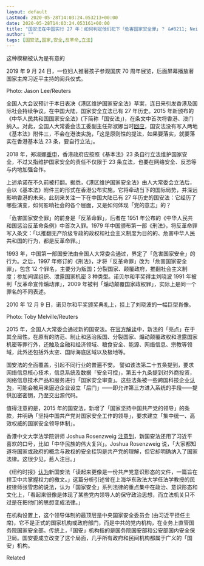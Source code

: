 ```yaml
---
layout: default
Lastmod: 2020-05-28T14:03:24.053213+00:00
date: 2020-05-28T14:03:24.053161+00:00
title: "国安法在中国实行 27 年：如何判定他们犯下「危害国家安全罪」？ &#8211; Nei.st"
author: ""
tags: [国安法,国家,安全,反革命,立法]
---
```


这种模糊被认为是有意的

2019 年 9 月 24 日，一位妇人推著孩子参观国庆 70 周年展览，后面屏幕播放著国家主席习近平主持的阅兵仪式。

Photo: Jason Lee/Reuters

全国人大会议预计于本日表决《港区维护国家安全法》草案，连日来引发香港及国际社会持续争议。在中国大陆，国家安全立法已有 27 年历史。2015 年新颁布的《中华人民共和国国家安全法》(下简称「国安法」)，在条文中首次将香港、澳门纳入。对此，全国人大常委会法工委副主任郑淑娜当时[回应](http://news.wenweipo.com/2015/07/01/IN1507010040.htm)，国安法没有写入两地《基本法》附件三，不会在港澳实施，「这是原则性的提法，如果要落实，就要落实在香港基本法 23 条，要自行立法」。

2018 年，郑淑娜[重申](https://news.now.com/home/local/player?newsId=302392)，香港政府应按照《基本法》23 条自行立法维护国家安全，不过又指维护国家安全的责任不仅限于 23 条立法，也要在网络安全、反恐等与内地加强合作。

上述承诺在不久前被打翻。据悉，《港区维护国家安全法》由人大常委会立法后，会以《基本法》附件三的形式在香港公布实施。它将牵动当下的国际局势，并深远影响香港的未来。此刻来关注一下在中国大陆已有 27 年历史的国安法：它经历了哪些演变，如何影响社会的各个层面，又是如何体现「党的意志」的？

「危害国家安全罪」的前身是「反革命罪」，后者在 1951 年公布的《中华人民共和国惩治反革命条例》中首次入罪。1979 年中国颁布第一部《刑法》，将反革命罪写入条文：「以推翻无产阶级专政的政权和社会主义制度为目的的、危害中华人民共和国的行为，都是反革命罪。」

1993 年，中国第一部国安法由全国人大常委会通过，界定了「危害国家安全」的行为。之后，1997 年修订的《刑法》，才将「反革命罪」改为「危害国家安全罪」，包含 12 个罪名，主要分为叛国；分裂国家、颠覆政府，推翻社会主义制度；参加间谍组织、泄露国家机密 3 种类型。诺贝尔和平奖得主刘晓波 1991 年被判「反革命宣传煽动罪」，2009 年被判「煽动颠覆国家政权罪」，实际上是同一个罪名的不同表述。

2010 年 12 月 9 日，诺贝尔和平奖颁奖典礼上，挂上了刘晓波的一幅巨型肖像。

Photo: Toby Melville/Reuters

2015 年，全国人大常委会通过新的国安法。在[官方解读](http://www.customs.gov.cn/haikou_customs/605737/fdzdgknr82/xfdd69/2439822/index.html)中，新法的「亮点」在于其全局性。在原有的防范、制止和惩治叛国、分裂国家、煽动颠覆政权和泄露国家机密等罪行外，还触及金融和经济领域、粮食安全、能源、网络信息、宗教等领域，此外还包括外太空、国际海底区域以及极地等。

国安法的全面覆盖，引起不同行业的普遍不安。 譬如该法第二十五条提到，要求网络信息核心技术，信息系统及数据「安全可控」，第五十九条提到对外商投资，网络信息技术产品和服务进行「国家安全审查」。这些法条被一些跨国科技企业[认为](https://cn.nytimes.com/china/20150705/c05chinatech/)，可能会被用来逼迫企业设立「后门」——即允许第三方进入系统的手段——提供加密密钥，乃至交出源代码。

值得注意的是，2015 年的国安法，新增了「国家坚持中国共产党的领导」的条款，并明确「坚持中国共产党对国家安全工作的领导」，要求建立「集中统一、高效权威的国家安全领导体制」。

香港中文大学法学院讲师 Joshua Rosenzweig [注意到](https://cn.nytimes.com/china/20150601/c01chinalaw/)，新国安法还用了习近平喜欢的口号，比如「中华民族的伟大复兴」。Joshua Rosenzweig 说，「大家都知道将国家或政府的概念与政权的安全挂钩是共产党的理解，但它却明确纳入了国家法律。这很少见，惹人注目。」

《纽约时报》[认为](https://cn.nytimes.com/china/20150601/c01chinalaw)新国安法「读起来更像是一份共产党意识形态的文件，一篇旨在捍卫中共掌握权力的檄文。」这篇分析引述曾在上海华东政法大学任法学教授的民权律师张雪忠的说法，认为「国家安全」系列法律的重点集中在政治、意识形态和文化上，「看起来很像是体现了某些党内领导人的保守政治思想，而立法机关只不过是在把他们的思想变成法律。」

在机构设置上，这个领导体制的最顶层是中央国家安全委员会 (由习近平担任主席)，它不是正式的国家机构或政府部门，而是中共的党内机构，在业务上直管国务院国家安全部。传统上，「国安」机构指的是国务院国安部和公安部国内安全保卫局。国安委成立改变了这个局面，几乎所有政府和民间机构都属于广义的「国安」机构。

Related

